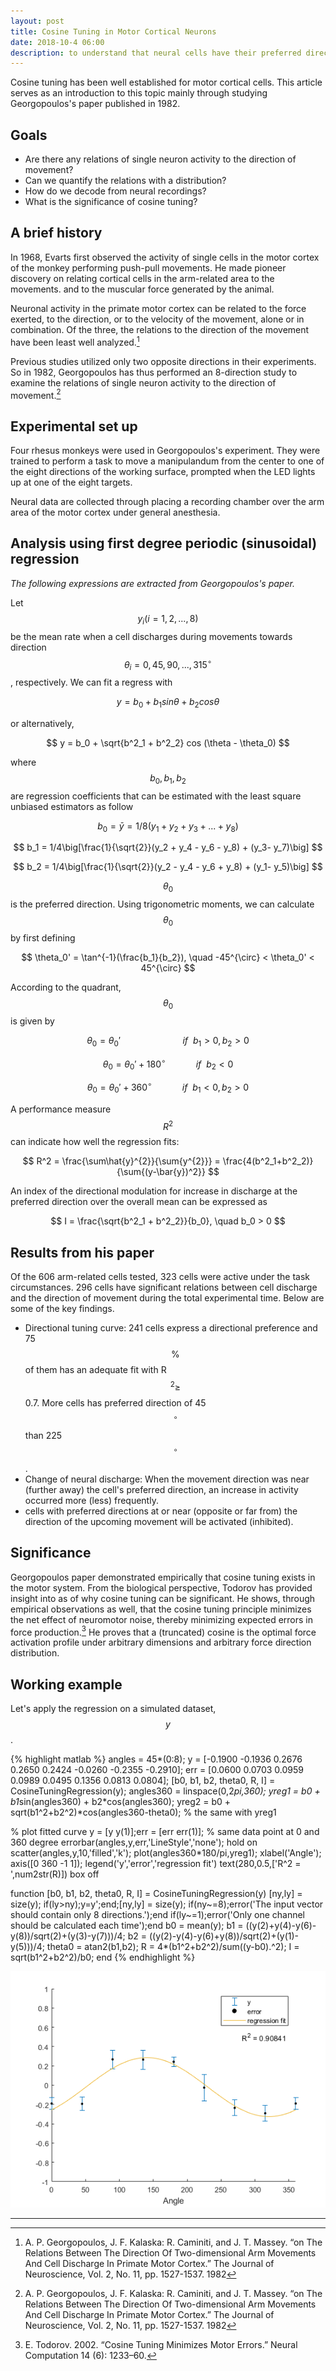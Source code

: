 ```yaml
---
layout: post
title: Cosine Tuning in Motor Cortical Neurons
date: 2018-10-4 06:00
description: to understand that neural cells have their preferred direction of movement and that it is distributed with a sinusoidal function
---
```


Cosine tuning has been well established for motor cortical cells. This article serves as an introduction to this topic mainly through studying Georgopoulos's paper published in 1982.

## Goals

* Are there any relations of single neuron activity to the direction of movement?
* Can we quantify the relations with a distribution?
* How do we decode from neural recordings?
* What is the significance of cosine tuning?

## A brief history

In 1968, Evarts first observed the activity of single cells in the motor cortex of the monkey performing push-pull movements. He made pioneer discovery on relating cortical cells in the arm-related area to the movements. and to the muscular force generated by the animal.

Neuronal activity in the primate motor cortex can be related to the force exerted, to the direction, or to the velocity of the movement, alone or in combination. Of the three, the relations to the direction of the movement have been least well analyzed.[^Georgopoulos]

Previous studies utilized only two opposite directions in their experiments. So in 1982, Georgopoulos has thus performed an 8-direction study to examine the relations of single neuron activity to the direction of movement.[^Georgopoulos]

## Experimental set up

Four rhesus monkeys were used in Georgopoulos's experiment. They were trained to perform a task to move a manipulandum from the center to one of the eight directions of the working surface, prompted when the LED lights up at one of the eight targets.

Neural data are collected through placing a recording chamber over the arm area of the motor cortex under general anesthesia.

## Analysis using first degree periodic (sinusoidal) regression

*The following expressions are extracted from Georgopoulos's paper.*

Let $$ y_i (i = 1, 2, ..., 8 ) $$ be the mean rate when a cell discharges during movements towards direction $$ \theta_i = 0, 45, 90, ..., 315^{\circ}$$, respectively. We can fit a regress with

$$
y = b_0 + b_1sin \theta + b_2 cos \theta
$$

or alternatively,

$$
y = b_0 + \sqrt{b^2_1 + b^2_2} cos (\theta - \theta_0)
$$

where $$ b_0, b_1, b_2 $$ are regression coefficients that can be estimated with the least square unbiased estimators as follow

$$
b_0 = \bar{y} = 1/8(y_1 + y_2 + y_3 + ... + y_8)
$$

$$
b_1 = 1/4\big[\frac{1}{\sqrt{2}}(y_2 + y_4 - y_6 - y_8) + (y_3- y_7)\big]
$$

$$
b_2 = 1/4\big[\frac{1}{\sqrt{2}}(y_2 - y_4 - y_6 + y_8) + (y_1- y_5)\big]
$$

$$ \theta_0 $$ is the preferred direction. Using trigonometric moments, we can calculate $$ \theta_0 $$ by first defining

$$
\theta_0' = \tan^{-1}(\frac{b_1}{b_2}), \quad -45^{\circ} < \theta_0' < 45^{\circ}
$$

According to the quadrant, $$ \theta_0 $$ is given by

$$\theta_0 = \theta_0' \qquad\qquad\qquad \ if \ \ b_1 > 0, b_2 > 0 $$

$$\theta_0 = \theta_0' + 180^{\circ} \qquad\quad if \ \ b_2 < 0 $$

$$\theta_0 = \theta_0' + 360^{\circ} \qquad\quad if \ \ b_1 < 0, b_2 > 0 $$

A performance measure $$ R^2 $$ can indicate how well the regression fits:

$$
R^2 = \frac{\sum\hat{y}^{2}}{\sum{y^{2}}} = \frac{4(b^2_1+b^2_2)}{\sum{(y-\bar{y})^2}}
$$

An index of the directional modulation for increase in discharge at the preferred direction over the overall mean can be expressed as

$$
I = \frac{\sqrt{b^2_1 + b^2_2}}{b_0}, \quad b_0 > 0
$$

## Results from his paper

Of the 606 arm-related cells tested, 323 cells were active under the task circumstances. 296 cells have significant relations between cell discharge and the direction of movement during the total experimental time. Below are some of the key findings.

* Directional tuning curve: 241 cells express a directional preference and 75 $$\%$$ of them has an adequate fit with R$$^2 \geq$$ 0.7. More cells has preferred direction of 45$$^{\circ}$$ than 225$$^{\circ}$$.
* Change of neural discharge: When the movement direction was near (further away) the cell's preferred direction, an increase in activity occurred more (less) frequently.
* cells with preferred directions at or near (opposite or far from) the direction of the upcoming movement will be activated (inhibited).

## Significance

Georgopoulos paper demonstrated empirically that cosine tuning exists in the motor system. From the biological perspective, Todorov has provided insight into as of why cosine tuning can be significant. He shows, through empirical observations as well, that the cosine tuning principle minimizes the net effect of neuromotor noise, thereby minimizing expected errors in force production.[^Todorov] He proves that a (truncated) cosine is the optimal force activation profile under arbitrary dimensions and arbitrary force direction distribution.

## Working example

Let's apply the regression on a simulated dataset, $$y$$.

{% highlight matlab %}
angles = 45*(0:8);
y = [-0.1900   -0.1936    0.2676    0.2650    0.2424   -0.0260   -0.2355   -0.2910];
err = [0.0600    0.0703    0.0959    0.0989    0.0495    0.1356    0.0813    0.0804];
[b0, b1, b2, theta0, R, I] = CosineTuningRegression(y);
angles360 = linspace(0,2*pi,360);
yreg1 = b0 + b1*sin(angles360) + b2*cos(angles360);
yreg2 = b0 + sqrt(b1^2+b2^2)*cos(angles360-theta0); % the same with yreg1

% plot fitted curve
y = [y y(1)];err = [err err(1)]; % same data point at 0 and 360 degree
errorbar(angles,y,err,'LineStyle','none');
hold on
scatter(angles,y,10,'filled','k');
plot(angles360*180/pi,yreg1);
xlabel('Angle');
axis([0 360 -1 1]);
legend('y','error','regression fit')
text(280,0.5,['R^2 = ',num2str(R)])
box off

function [b0, b1, b2, theta0, R, I] = CosineTuningRegression(y)
    [ny,ly] = size(y);
    if(ly>ny);y=y';end;[ny,ly] = size(y);
    if(ny~=8);error('The input vector should contain only 8 directions.');end
    if(ly~=1);error('Only one channel should be calculated each time');end
    b0 = mean(y);
    b1 = ((y(2)+y(4)-y(6)-y(8))/sqrt(2)+(y(3)-y(7)))/4;
    b2 = ((y(2)-y(4)-y(6)+y(8))/sqrt(2)+(y(1)-y(5)))/4;
    theta0 = atan2(b1,b2);
    R = 4*(b1^2+b2^2)/sum((y-b0).^2);
    I = sqrt(b1^2+b2^2)/b0;
end
{% endhighlight %}

![Plot fitted cosine curve on top of the real data.](/assets/img/posts/cosine_tuning_eg.png)



---
[^Georgopoulos]: A. P. Georgopoulos, J. F. Kalaska: R. Caminiti, and J. T. Massey. “on The Relations Between The Direction Of Two-dimensional Arm Movements And Cell Discharge In Primate Motor Cortex.” The Journal of Neuroscience, Vol. 2, No. 11, pp. 1527-1537. 1982

[^Todorov]: E. Todorov. 2002. “Cosine Tuning Minimizes Motor Errors.” Neural Computation 14 (6): 1233–60.

